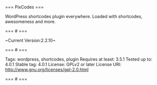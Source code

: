 === PixCodes ===

WordPress shortcodes plugin everywhere. Loaded with shortcodes, awesomeness and more.

=== # ===

~Current Version:2.2.10~

=== # ===

Tags: wordpress, shortcodes, plugin
Requires at least: 3.5.1
Tested up to: 4.0.1
Stable tag: 4.0.1
License: GPLv2 or later
License URI: http://www.gnu.org/licenses/gpl-2.0.html

=== # ===

